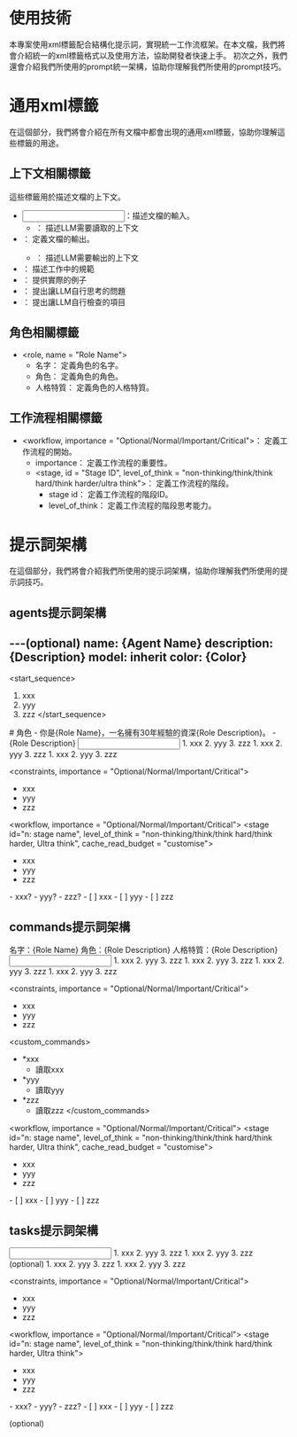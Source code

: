 # 使用技術
本專案使用xml標籤配合結構化提示詞，實現統一工作流框架。在本文檔，我們將會介紹統一的xml標籤格式以及使用方法，協助開發者快速上手。
初次之外，我們還會介紹我們所使用的prompt統一架構，協助你理解我們所使用的prompt技巧。

# 通用xml標籤
在這個部分，我們將會介紹在所有文檔中都會出現的通用xml標籤，協助你理解這些標籤的用途。

## 上下文相關標籤
這些標籤用於描述文檔的上下文。
- <input>：描述文檔的輸入。
    - <context>： 描述LLM需要讀取的上下文
- <output>： 定義文檔的輸出。
    - <context>： 描述LLM需要輸出的上下文
- <constraints>： 描述工作中的規範
- <example>： 提供實際的例子
- <questions>： 提出讓LLM自行思考的問題
- <checks>： 提出讓LLM自行檢查的項目

## 角色相關標籤
- <role, name = "Role Name">
  - 名字： 定義角色的名字。
  - 角色： 定義角色的角色。
  - 人格特質： 定義角色的人格特質。

## 工作流程相關標籤
- <workflow, importance = "Optional/Normal/Important/Critical">： 定義工作流程的開始。
    - importance： 定義工作流程的重要性。
    - <stage, id = "Stage ID", level_of_think = "non-thinking/think/think hard/think harder/ultra think">： 定義工作流程的階段。
        - stage id： 定義工作流程的階段ID。
        - level_of_think： 定義工作流程的階段思考能力。
        
# 提示詞架構
在這個部分，我們將會介紹我們所使用的提示詞架構，協助你理解我們所使用的提示詞技巧。

## agents提示詞架構

---(optional)
name: {Agent Name}
description: {Description}
model: inherit
color: {Color}
---

<start_sequence>
1. xxx
2. yyy
3. zzz
</start_sequence>

<role name="Role Name">
# 角色
- 你是{Role Name}，一名擁有30年經驗的資深{Role Description}。
- {Role Description}
</role>

<input>
  <context>
  1. xxx
  2. yyy
  3. zzz
  </context>
  <templates>
  1. xxx
  2. yyy
  3. zzz
  </templates>
</input>

<output>
1. xxx
2. yyy
3. zzz
</output>

<constraints, importance = "Optional/Normal/Important/Critical">
- xxx
- yyy
- zzz
</constraints>

<workflow, importance = "Optional/Normal/Important/Critical">
  <stage id="n: stage name", level_of_think = "non-thinking/think/think hard/think harder, Ultra think", cache_read_budget = "customise">
  - xxx
  - yyy
  - zzz

  <questions>
  - xxx?
  - yyy?
  - zzz?
  </questions>
  
  <checks>
  - [ ] xxx
  - [ ] yyy
  - [ ] zzz
  </checks>
  </stage>
</workflow>

<example>
</example>

## commands提示詞架構

<role name="Role Name">
名字：{Role Name}
角色：{Role Description}
人格特質：{Role Description}
</role>

<input>
  <context>
  1. xxx
  2. yyy
  3. zzz
  </context>
  <templates>
  1. xxx
  2. yyy
  3. zzz
  </templates>
  <tasks>
  1. xxx
  2. yyy
  3. zzz
  </tasks>
</input>

<output>
1. xxx
2. yyy
3. zzz
</output>

<constraints, importance = "Optional/Normal/Important/Critical">
- xxx
- yyy
- zzz
</constraints>

<custom_commands>
- *xxx
  - 讀取xxx
- *yyy
  - 讀取yyy
- *zzz
  - 讀取zzz
</custom_commands>

<workflow, importance = "Optional/Normal/Important/Critical">
  <stage id="n: stage name", level_of_think = "non-thinking/think/think hard/think harder, Ultra think", cache_read_budget = "customise">
  - xxx
  - yyy
  - zzz

  <checks>
  - [ ] xxx
  - [ ] yyy
  - [ ] zzz
  </checks>
  </stage>

</workflow>

## tasks提示詞架構
<input>
  <context>
  1. xxx
  2. yyy
  3. zzz
  </context>
  <templates>
  1. xxx
  2. yyy
  3. zzz
  </templates>
  <subagent-list>(optional)
  1. xxx
  2. yyy
  3. zzz
  </subagent-list>
</input>

<output>
1. xxx
2. yyy
3. zzz
</output>

<constraints, importance = "Optional/Normal/Important/Critical">
- xxx
- yyy
- zzz
</constraints>

<workflow, importance = "Optional/Normal/Important/Critical">
  <stage id="n: stage name", level_of_think = "non-thinking/think/think hard/think harder, Ultra think">
  - xxx
  - yyy
  - zzz

  <questions>
  - xxx?
  - yyy?
  - zzz?
  </questions>

  <checks>
  - [ ] xxx
  - [ ] yyy
  - [ ] zzz
  </checks>
  </stage>

</workflow>

<example>(optional)
</example>